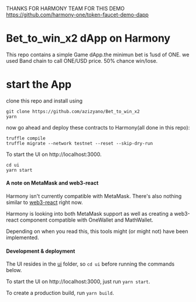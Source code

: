 THANKS FOR HARMONY TEAM FOR THIS DEMO https://github.com/harmony-one/token-faucet-demo-dapp 

# Bet_to_win_x2 dApp on Harmony

This repo contains a simple Game dApp.the minimun bet is 1usd of ONE. we used Band chain to call ONE/USD price. 50% chance win/lose.

# start the App
clone this repo and install using
```
git clone https://github.com/azizyano/Bet_to_win_x2
yarn 
```
now go ahead and deploy these contracts to Harmony(all done in this repo):
```
truffle compile
truffle migrate --network testnet --reset --skip-dry-run
```
To start the UI on http://localhost:3000.
```
cd ui
yarn start
```

#### A note on MetaMask and web3-react

Harmony isn't currently compatible with MetaMask. There's also nothing similar to [web3-react](https://github.com/NoahZinsmeister/web3-react) right now.

Harmony is looking into both MetaMask support as well as creating a web3-react component compatible with OneWallet and MathWallet.

Depending on when you read this, this tools might (or might not) have been implemented.

#### Development & deployment

The UI resides in the [ui](ui/) folder, so `cd ui` before running the commands below.

To start the UI on http://localhost:3000, just run `yarn start`.

To create a production build, run `yarn build`.
